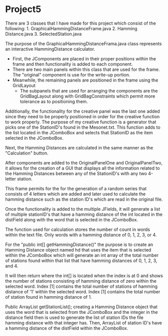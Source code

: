 # Project5

There are 3 classes that I have made for this project which consist of the following:
    1. GraphicalHammingDistanceFrame.java
    2. Hamming Distance.java
    3. SelectedStation.java
    
The purpose of the GraphicalHammingDistanceFrama.java class represents an interactive HammingDistance calculator.

  - First, the JComponents are placed in their proper positions within the frame and then functionality is added to each component.
  - There are two main panels within this class that are used for the frame. The "original" component is use for the write-up portion.
  - Meanwhile, the remaining panels are positioned in the frame using the GridLayout
    - The subpanels that are used for arranging the components are the GridBagLayout along with GridBagConstraints which permit more         tolerance as to positioning them.
 
Additionally, the functionality for the creative panel was the last one added since they need to be properly positioned in order for the creative function to work properly. The purpose of my creative function is a generator that picks one of the StationID's found in the Mesonet.txt. This function adds to the list located in the JComboBox and selects that StationID as the item selected in the JComboBox.

Next, the Hamming Distances are calculated in the same manner as the "Calculation" button.

After components are added to the OriginalPanelOne and OriginalPanelTwo, it allows for the creation of a GUI that displays all the information related to the Hamming Distances between any of the StationID's with any two 4-letter station.

This frame permits for the for the generation of a random series that consists of 4 letters which are added and later used to calculate the hamming distance such as the station ID's which are read in the original file.

Once the functionality is added to the multiple JFields, it will generate a list of multiple stationID's that have a hamming distance of the int located in the distField along with the word that is selected in the JComboBox.

The function used for calculation stores the number of count in words within the text file. Only words with a hamming distance of 0, 1, 2, 3, or 4.

For the "public int[] getHammingDistance()" the purpose is to create an Hamming Distance object named hd that uses the item that is selected within the JComboBox which will generate an int array of the total number of stations found within that list that have hamming distances of 0, 1, 2, 3, and 4.

It will then return where the int[] is located when the index is at 0 and shows the number of stations consisting of hamming distance of zero within the selected word. Index [1] contains the total number of stations of hamming distance of '1' within the selected word. Index [1] contains the total number of station found in hamming distance of 1.

Public ArrayList<String> getStationList(); creating a Hamming Distance object that uses the word that is selected from the JComboBox and the integer in the distance field then is used to generate the list of station IDs the file hamming distance with that integer has.
Then, ArrayList of station ID's have a hamming distance of the distField within the JComboBox.
